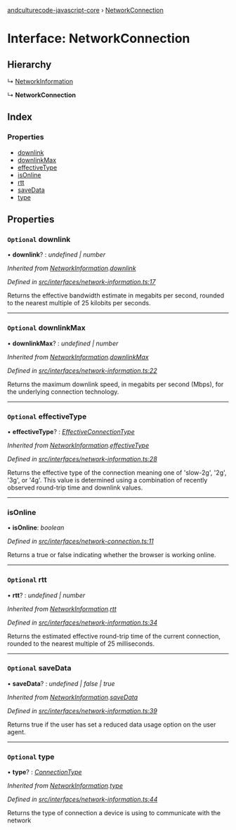 [andculturecode-javascript-core](../README.md) › [NetworkConnection](networkconnection.md)

# Interface: NetworkConnection

## Hierarchy

  ↳ [NetworkInformation](networkinformation.md)

  ↳ **NetworkConnection**

## Index

### Properties

* [downlink](networkconnection.md#optional-downlink)
* [downlinkMax](networkconnection.md#optional-downlinkmax)
* [effectiveType](networkconnection.md#optional-effectivetype)
* [isOnline](networkconnection.md#isonline)
* [rtt](networkconnection.md#optional-rtt)
* [saveData](networkconnection.md#optional-savedata)
* [type](networkconnection.md#optional-type)

## Properties

### `Optional` downlink

• **downlink**? : *undefined | number*

*Inherited from [NetworkInformation](networkinformation.md).[downlink](networkinformation.md#optional-downlink)*

*Defined in [src/interfaces/network-information.ts:17](https://github.com/AndcultureCode/AndcultureCode.JavaScript.Core/blob/1f57564/src/interfaces/network-information.ts#L17)*

Returns the effective bandwidth estimate in megabits per second, rounded to the nearest multiple of 25 kilobits per seconds.

___

### `Optional` downlinkMax

• **downlinkMax**? : *undefined | number*

*Inherited from [NetworkInformation](networkinformation.md).[downlinkMax](networkinformation.md#optional-downlinkmax)*

*Defined in [src/interfaces/network-information.ts:22](https://github.com/AndcultureCode/AndcultureCode.JavaScript.Core/blob/1f57564/src/interfaces/network-information.ts#L22)*

Returns the maximum downlink speed, in megabits per second (Mbps), for the underlying connection technology.

___

### `Optional` effectiveType

• **effectiveType**? : *[EffectiveConnectionType](../enums/effectiveconnectiontype.md)*

*Inherited from [NetworkInformation](networkinformation.md).[effectiveType](networkinformation.md#optional-effectivetype)*

*Defined in [src/interfaces/network-information.ts:28](https://github.com/AndcultureCode/AndcultureCode.JavaScript.Core/blob/1f57564/src/interfaces/network-information.ts#L28)*

Returns the effective type of the connection meaning one of 'slow-2g', '2g', '3g', or '4g'.
This value is determined using a combination of recently observed round-trip time and downlink values.

___

###  isOnline

• **isOnline**: *boolean*

*Defined in [src/interfaces/network-connection.ts:11](https://github.com/AndcultureCode/AndcultureCode.JavaScript.Core/blob/1f57564/src/interfaces/network-connection.ts#L11)*

Returns a true or false indicating whether the browser is working online.

___

### `Optional` rtt

• **rtt**? : *undefined | number*

*Inherited from [NetworkInformation](networkinformation.md).[rtt](networkinformation.md#optional-rtt)*

*Defined in [src/interfaces/network-information.ts:34](https://github.com/AndcultureCode/AndcultureCode.JavaScript.Core/blob/1f57564/src/interfaces/network-information.ts#L34)*

Returns the estimated effective round-trip time of the current connection, rounded to the
nearest multiple of 25 milliseconds.

___

### `Optional` saveData

• **saveData**? : *undefined | false | true*

*Inherited from [NetworkInformation](networkinformation.md).[saveData](networkinformation.md#optional-savedata)*

*Defined in [src/interfaces/network-information.ts:39](https://github.com/AndcultureCode/AndcultureCode.JavaScript.Core/blob/1f57564/src/interfaces/network-information.ts#L39)*

Returns true if the user has set a reduced data usage option on the user agent.

___

### `Optional` type

• **type**? : *[ConnectionType](../enums/connectiontype.md)*

*Inherited from [NetworkInformation](networkinformation.md).[type](networkinformation.md#optional-type)*

*Defined in [src/interfaces/network-information.ts:44](https://github.com/AndcultureCode/AndcultureCode.JavaScript.Core/blob/1f57564/src/interfaces/network-information.ts#L44)*

Returns the type of connection a device is using to communicate with the network
